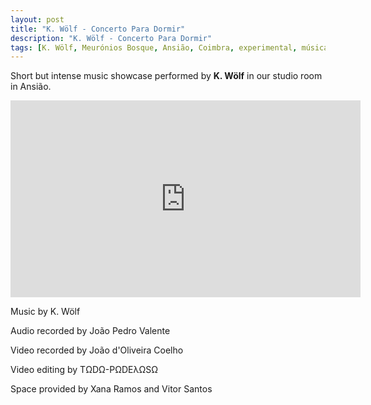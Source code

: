 ```yaml
---
layout: post
title: "K. Wölf - Concerto Para Dormir"
description: "K. Wölf - Concerto Para Dormir"
tags: [K. Wölf, Meurónios Bosque, Ansião, Coimbra, experimental, música portuguesa, ambient, guitar,TΩDΩ-PΩDEλΩSΩ, guitarra elétrica, Gonçalo Parreirão]
---
```


Short but intense music showcase performed by **K. Wölf** in our studio room in Ansião.

<iframe width="560" height="315" src="https://www.youtube.com/embed/wm3vfykJNQA" frameborder="0" allowfullscreen></iframe>

Music by K. Wölf

Audio recorded by João Pedro Valente

Video recorded by João d'Oliveira Coelho

Video editing by TΩDΩ-PΩDEλΩSΩ

Space provided by Xana Ramos and Vitor Santos

